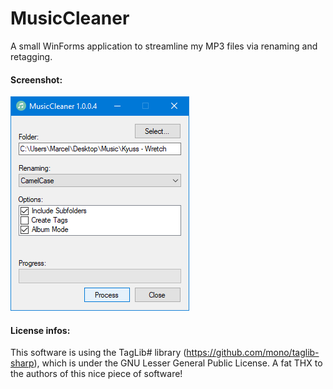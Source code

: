 # MusicCleaner
A small WinForms application to streamline my MP3 files via renaming and retagging.
#### Screenshot:
![alt text](https://github.com/MBODM/MusicCleaner/blob/master/SCREENSHOT.png)
#### License infos:
This software is using the TagLib# library (https://github.com/mono/taglib-sharp), which is under the GNU Lesser General Public License. A fat THX to the authors of this nice piece of software!
